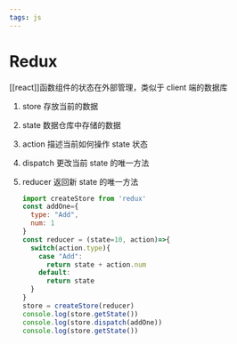 ```yaml
---
tags: js
---
```

# Redux

[[react]]函数组件的状态在外部管理，类似于 client 端的数据库

1.  store 存放当前的数据
2.  state 数据仓库中存储的数据
3.  action 描述当前如何操作 state 状态
4.  dispatch 更改当前 state 的唯一方法
5.  reducer 返回新 state 的唯一方法
    
    ```jsx
    import createStore from 'redux'
    const addOne={
      type: "Add",
      num: 1
    }
    const reducer = (state=10, action)=>{
      switch(action.type){
        case "Add":
          return state + action.num
        default:
          return state
      }
    }
    store = createStore(reducer)
    console.log(store.getState())
    console.log(store.dispatch(addOne))
    console.log(store.getState())
    ```
